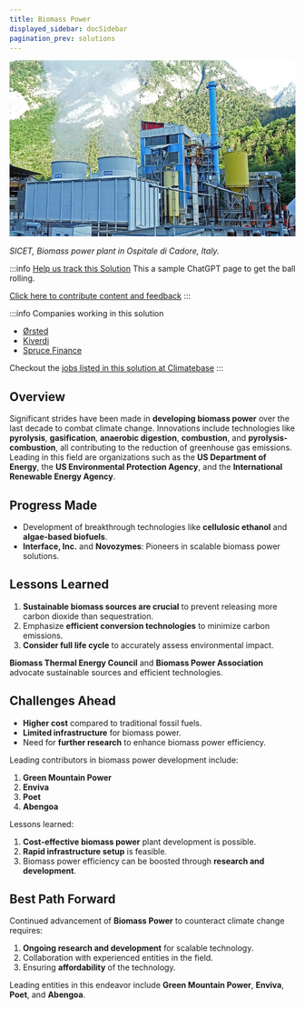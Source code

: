 ```yaml
---
title: Biomass Power
displayed_sidebar: docSidebar
pagination_prev: solutions
---
```


![Cover Image](../static/img/biomass-power-plant.jpg)

_SICET, Biomass power plant in Ospitale di Cadore, Italy._

:::info [Help us track this Solution](contribute)
This a sample ChatGPT page to get the ball rolling.

[Click here to contribute content and feedback](contribute)
:::

:::info Companies working in this solution 
- [Ørsted](https://orsted.com/)
- [Kiverdi](https://www.kiverdi.com/)
- [Spruce Finance](https://sprucefinance.com)

Checkout the [jobs listed in this solution at Climatebase](https://climatebase.org/jobs?l=&q=&drawdown_solutions=Biomass+Power)
:::

## Overview

Significant strides have been made in **developing biomass power** over the last decade to combat climate change. Innovations include technologies like **pyrolysis**, **gasification**, **anaerobic digestion**, **combustion**, and **pyrolysis-combustion**, all contributing to the reduction of greenhouse gas emissions. Leading in this field are organizations such as the **US Department of Energy**, the **US Environmental Protection Agency**, and the **International Renewable Energy Agency**.

## Progress Made

- Development of breakthrough technologies like **cellulosic ethanol** and **algae-based biofuels**.
- **Interface, Inc.** and **Novozymes**: Pioneers in scalable biomass power solutions.

## Lessons Learned

1. **Sustainable biomass sources are crucial** to prevent releasing more carbon dioxide than sequestration.
2. Emphasize **efficient conversion technologies** to minimize carbon emissions.
3. **Consider full life cycle** to accurately assess environmental impact.

**Biomass Thermal Energy Council** and **Biomass Power Association** advocate sustainable sources and efficient technologies.

## Challenges Ahead

- **Higher cost** compared to traditional fossil fuels.
- **Limited infrastructure** for biomass power.
- Need for **further research** to enhance biomass power efficiency.

Leading contributors in biomass power development include:

1. **Green Mountain Power**
2. **Enviva**
3. **Poet**
4. **Abengoa**

Lessons learned:

1. **Cost-effective biomass power** plant development is possible.
2. **Rapid infrastructure setup** is feasible.
3. Biomass power efficiency can be boosted through **research and development**.

## Best Path Forward

Continued advancement of **Biomass Power** to counteract climate change requires:

1. **Ongoing research and development** for scalable technology.
2. Collaboration with experienced entities in the field.
3. Ensuring **affordability** of the technology.

Leading entities in this endeavor include **Green Mountain Power**, **Enviva**, **Poet**, and **Abengoa**.